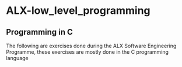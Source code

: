 # ALX-low_level_programming

## Programming in C

The following are exercises done during the ALX Software Engineering Programme, these exercises are mostly done in the C programming language
